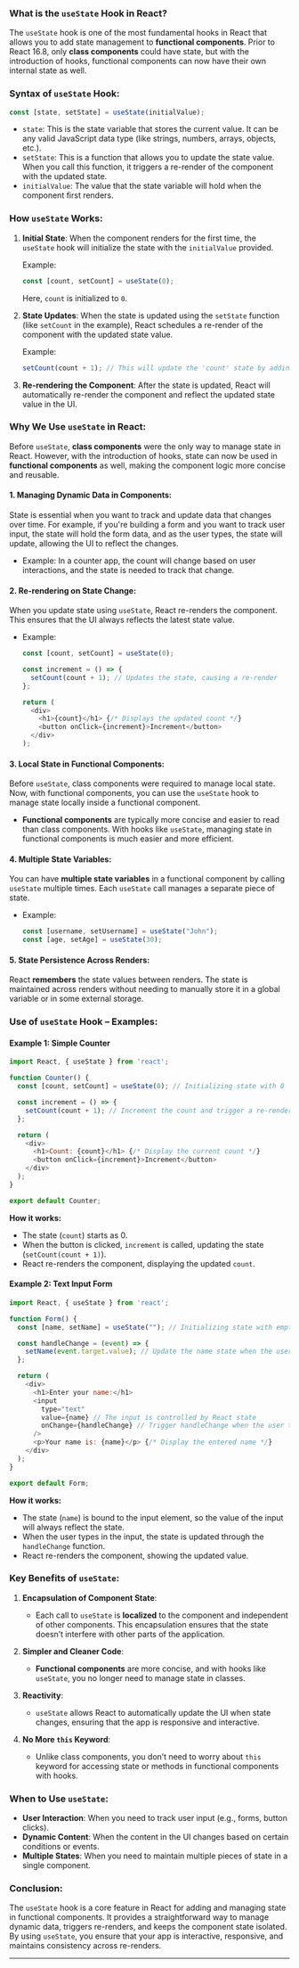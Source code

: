 
### **What is the `useState` Hook in React?**

The `useState` hook is one of the most fundamental hooks in React that allows you to add state management to **functional components**. Prior to React 16.8, only **class components** could have state, but with the introduction of hooks, functional components can now have their own internal state as well.

### **Syntax of `useState` Hook:**

```js
const [state, setState] = useState(initialValue);
```

* `state`: This is the state variable that stores the current value. It can be any valid JavaScript data type (like strings, numbers, arrays, objects, etc.).
* `setState`: This is a function that allows you to update the state value. When you call this function, it triggers a re-render of the component with the updated state.
* `initialValue`: The value that the state variable will hold when the component first renders.

### **How `useState` Works:**

1. **Initial State**:
   When the component renders for the first time, the `useState` hook will initialize the state with the `initialValue` provided.

   Example:

   ```js
   const [count, setCount] = useState(0); 
   ```

   Here, `count` is initialized to `0`.

2. **State Updates**:
   When the state is updated using the `setState` function (like `setCount` in the example), React schedules a re-render of the component with the updated state value.

   Example:

   ```js
   setCount(count + 1); // This will update the 'count' state by adding 1.
   ```

3. **Re-rendering the Component**:
   After the state is updated, React will automatically re-render the component and reflect the updated state value in the UI.

### **Why We Use `useState` in React:**

Before `useState`, **class components** were the only way to manage state in React. However, with the introduction of hooks, state can now be used in **functional components** as well, making the component logic more concise and reusable.

#### **1. Managing Dynamic Data in Components:**

State is essential when you want to track and update data that changes over time. For example, if you're building a form and you want to track user input, the state will hold the form data, and as the user types, the state will update, allowing the UI to reflect the changes.

* Example: In a counter app, the count will change based on user interactions, and the state is needed to track that change.

#### **2. Re-rendering on State Change:**

When you update state using `useState`, React re-renders the component. This ensures that the UI always reflects the latest state value.

* Example:

  ```js
  const [count, setCount] = useState(0);

  const increment = () => {
    setCount(count + 1); // Updates the state, causing a re-render
  };

  return (
    <div>
      <h1>{count}</h1> {/* Displays the updated count */}
      <button onClick={increment}>Increment</button>
    </div>
  );
  ```

#### **3. Local State in Functional Components:**

Before `useState`, class components were required to manage local state. Now, with functional components, you can use the `useState` hook to manage state locally inside a functional component.

* **Functional components** are typically more concise and easier to read than class components. With hooks like `useState`, managing state in functional components is much easier and more efficient.

#### **4. Multiple State Variables:**

You can have **multiple state variables** in a functional component by calling `useState` multiple times. Each `useState` call manages a separate piece of state.

* Example:

  ```js
  const [username, setUsername] = useState("John");
  const [age, setAge] = useState(30);
  ```

#### **5. State Persistence Across Renders:**

React **remembers** the state values between renders. The state is maintained across renders without needing to manually store it in a global variable or in some external storage.

### **Use of `useState` Hook – Examples:**

#### **Example 1: Simple Counter**

```js
import React, { useState } from 'react';

function Counter() {
  const [count, setCount] = useState(0); // Initializing state with 0

  const increment = () => {
    setCount(count + 1); // Increment the count and trigger a re-render
  };

  return (
    <div>
      <h1>Count: {count}</h1> {/* Display the current count */}
      <button onClick={increment}>Increment</button>
    </div>
  );
}

export default Counter;
```

**How it works:**

* The state (`count`) starts as 0.
* When the button is clicked, `increment` is called, updating the state (`setCount(count + 1)`).
* React re-renders the component, displaying the updated `count`.

#### **Example 2: Text Input Form**

```js
import React, { useState } from 'react';

function Form() {
  const [name, setName] = useState(""); // Initializing state with empty string

  const handleChange = (event) => {
    setName(event.target.value); // Update the name state when the user types
  };

  return (
    <div>
      <h1>Enter your name:</h1>
      <input 
        type="text" 
        value={name} // The input is controlled by React state
        onChange={handleChange} // Trigger handleChange when the user types
      />
      <p>Your name is: {name}</p> {/* Display the entered name */}
    </div>
  );
}

export default Form;
```

**How it works:**

* The state (`name`) is bound to the input element, so the value of the input will always reflect the state.
* When the user types in the input, the state is updated through the `handleChange` function.
* React re-renders the component, showing the updated value.

### **Key Benefits of `useState`:**

1. **Encapsulation of Component State**:

   * Each call to `useState` is **localized** to the component and independent of other components. This encapsulation ensures that the state doesn’t interfere with other parts of the application.

2. **Simpler and Cleaner Code**:

   * **Functional components** are more concise, and with hooks like `useState`, you no longer need to manage state in classes.

3. **Reactivity**:

   * `useState` allows React to automatically update the UI when state changes, ensuring that the app is responsive and interactive.

4. **No More `this` Keyword**:

   * Unlike class components, you don’t need to worry about `this` keyword for accessing state or methods in functional components with hooks.

### **When to Use `useState`:**

* **User Interaction**: When you need to track user input (e.g., forms, button clicks).
* **Dynamic Content**: When the content in the UI changes based on certain conditions or events.
* **Multiple States**: When you need to maintain multiple pieces of state in a single component.

### **Conclusion:**

The `useState` hook is a core feature in React for adding and managing state in functional components. It provides a straightforward way to manage dynamic data, triggers re-renders, and keeps the component state isolated. By using `useState`, you ensure that your app is interactive, responsive, and maintains consistency across re-renders.


---

